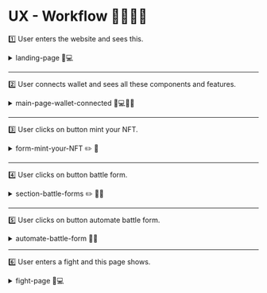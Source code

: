 # UX - Workflow 🍷🌊🦭🌊

1️⃣ User enters the website and sees this.

<details> <summary> landing-page 🐒💻 </summary>

<img src="../../repo-images/ux-images/landing-page.png"/>

</details>

---

2️⃣ User connects wallet and sees all these components and features.

<details> <summary> main-page-wallet-connected 💸💻👛🦊 </summary>

<img src="../../repo-images/ux-images/main-page.png"/>

</details>

---

3️⃣ User clicks on button mint your NFT.

<details> <summary> form-mint-your-NFT ✏️ 📃 </summary>

<img src="../../repo-images/ux-images/form-mint-your-nft.png"/>

</details>

---

4️⃣ User clicks on button battle form.

<details> <summary> section-battle-forms ✏️ 📃🥊 </summary>

<img src="../../repo-images/ux-images/section-battle-forms.png"/>

</details>

---

5️⃣ User clicks on button automate battle form.

<details> <summary> automate-battle-form 🤖🥊 </summary>

<img src="../../repo-images/ux-images/automate-battle-form2.png"/>

</details>

---

6️⃣ User enters a fight and this page shows.

<details> <summary> fight-page 👊💻 </summary>

<img src="../../repo-images/ux-images/battle-page.png"/>

</details>
